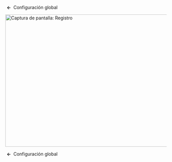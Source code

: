 <!-- Filename: Help4.x:Site_Global_Configuration_Logging / Display title: Configuración global: Registro -->

 **←**  Configuración
global

<img
src="https://docs.joomla.org/images/thumb/4/49/Help-4x-Global-Configuration-logging-subscreen-es.png/800px-Help-4x-Global-Configuration-logging-subscreen-es.png"
decoding="async"
srcset="https://docs.joomla.org/images/thumb/4/49/Help-4x-Global-Configuration-logging-subscreen-es.png/1200px-Help-4x-Global-Configuration-logging-subscreen-es.png 1.5x, https://docs.joomla.org/images/thumb/4/49/Help-4x-Global-Configuration-logging-subscreen-es.png/1600px-Help-4x-Global-Configuration-logging-subscreen-es.png 2x"
data-file-width="1881" data-file-height="974" width="800" height="414"
alt="Captura de pantalla: Registro" />

 **←**  Configuración
global
